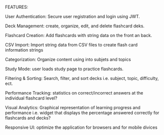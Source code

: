 FEATURES:

User Authentication: Secure user registration and login using JWT.

Deck Management: create, organize, edit, and delete flashcard deks.

Flashcard Creation: Add flashcards with string data on the front an back.

CSV Import: Import string data from CSV files to create flash card information strings

Categorization: Organize content using into subjets and topics

Study Mode: user loads study page to practice flashcards.

Filtering & Sorting: Search, filter, and sort decks i.e. subject, topic, difficulty, ect.

Performance Tracking: statistics on correct/incorrect answers at the individual flashcard level?

Visual Analytics: Graphical representation of learning progress and performance i.e. widget that displays the percentage answered correctly for flashcards and decks?

Responsive UI: optimize the application for browsers and for mobile divices

